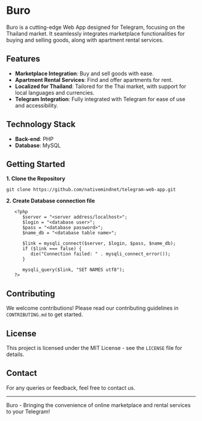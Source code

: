 # Buro

Buro is a cutting-edge Web App designed for Telegram, focusing on the Thailand market. It seamlessly integrates marketplace functionalities for buying and selling goods, along with apartment rental services.

## Features

- **Marketplace Integration**: Buy and sell goods with ease.
- **Apartment Rental Services**: Find and offer apartments for rent.
- **Localized for Thailand**: Tailored for the Thai market, with support for local languages and currencies.
- **Telegram Integration**: Fully integrated with Telegram for ease of use and accessibility.

## Technology Stack
- **Back-end**: PHP
- **Database**: MySQL

## Getting Started

**1. Clone the Repository**
   ```
   git clone https://github.com/nativemindnet/telegram-web-app.git
   ```
**2. Create Database connection file**
   ```
      <?php
         $server = "<server address/localhost>";
         $login = "<database user>";
         $pass = "<database password>";
         $name_db = "<database table name>";
         
         $link = mysqli_connect($server, $login, $pass, $name_db);
         if ($link === false) {
         	die("Connection failed: " . mysqli_connect_error());
         }
         
         mysqli_query($link, "SET NAMES utf8");
      ?>
   ```

## Contributing

We welcome contributions! Please read our contributing guidelines in `CONTRIBUTING.md` to get started.

## License

This project is licensed under the MIT License - see the `LICENSE` file for details.

## Contact

For any queries or feedback, feel free to contact us.

---

Buro - Bringing the convenience of online marketplace and rental services to your Telegram!
